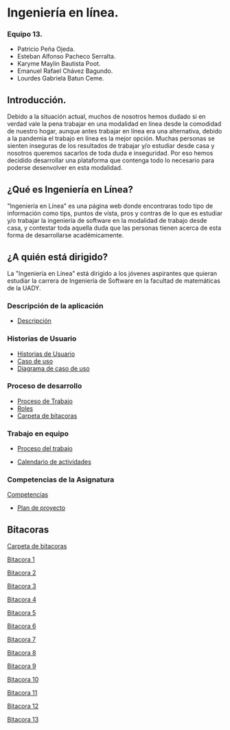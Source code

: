 # Ingeniería en línea.

### Equipo 13.
- Patricio Peña Ojeda.
- Esteban Alfonso Pacheco Serralta.
- Karyme Maylin Bautista Poot.
- Emanuel Rafael Chávez Bagundo.
- Lourdes Gabriela Batun Ceme. 

## Introducción.

Debido a la situación actual, muchos de nosotros hemos dudado si en verdad vale la pena trabajar en una modalidad en línea desde la
comodidad de nuestro hogar, aunque antes trabajar en línea era una alternativa, debido a la pandemia el trabajo en línea es la mejor
opción. Muchas personas se sienten inseguras de los resultados de trabajar y/o estudiar desde casa y nosotros queremos sacarlos de 
toda duda e inseguridad. 
Por eso hemos decidido desarrollar una plataforma que contenga todo lo necesario para poderse desenvolver en esta modalidad.

## ¿Qué es Ingeniería en Línea?
"Ingeniería en Línea" es una página web donde encontraras todo tipo de información como tips, puntos de vista, pros y contras de lo que es
estudiar y/o trabajar la ingeniería de software en la modalidad de trabajo desde casa, y contestar toda aquella duda que las personas tienen 
acerca de esta forma de desarrollarse académicamente.

## ¿A quién está dirigido?
La "Ingeniería en Línea" está dirigido a los jóvenes aspirantes que quieran estudiar la carrera de Ingeniería de Software en la facultad de matemáticas de la UADY.

### Descripción de la aplicación
- [Descripción](https://github.com/Equipo-13FIS/Ingenieria-en-linea/blob/main/Descripcion.md)

### Historias de Usuario
- [Historias de Usuario](https://github.com/Equipo-13FIS/Ingenieria-en-linea/blob/main/Historias%20de%20usuario.md)
- [Caso de uso](https://github.com/Equipo-13FIS/Ingenieria-en-linea/blob/main/Casos%20de%20uso.md)
- [Diagrama de caso de uso](https://github.com/Equipo-13FIS/Ingenieria-en-linea/blob/main/DIagrama-Caso-de-Uso.png)
### Proceso de desarrollo
- [Proceso de Trabajo](https://github.com/Equipo-13FIS/Ingenieria-en-linea/blob/main/PROCESO%20%20DE%20TRABAJO.md)
- [Roles](https://github.com/Equipo-13FIS/Ingenieria-en-linea/blob/main/Roles.md)
- [Carpeta de bitacoras](https://github.com/Equipo-13FIS/Ingenieria-en-linea/tree/main/Bit%C3%A1coras)
### Trabajo en equipo
- [Proceso del trabajo](https://github.com/Equipo-13FIS/Ingenieria-en-linea/blob/main/PROCESO%20%20DE%20TRABAJO.md)

- [Calendario de actividades](https://github.com/Equipo-13FIS/Ingenieria-en-linea/blob/main/Calendario%20de%20Actividades.md)
### Competencias de la Asignatura
[Competencias](https://github.com/Equipo-13FIS/Ingenieria-en-linea/blob/main/Competencias.md)


- [Plan de proyecto](https://github.com/Equipo-13FIS/Ingenieria-en-linea/blob/main/Plan%20de%20Proyecto.md)








## Bitacoras 
[Carpeta de bitacoras](https://github.com/Equipo-13FIS/Ingenieria-en-linea/tree/main/Bit%C3%A1coras)

[Bitacora 1 ](??)

[Bitacora 2 ](https://github.com/Equipo-13FIS/Ingenieria-en-linea/blob/main/Bit%C3%A1coras/Bit%C3%A1cora%2002.md)

[Bitacora 3 ](https://github.com/Equipo-13FIS/Ingenieria-en-linea/blob/main/Bit%C3%A1coras/BITACORA%203.md)

[Bitacora 4 ](??)

[Bitacora 5 ](??)

[Bitacora 6 ](??)

[Bitacora 7 ](https://github.com/Equipo-13FIS/Ingenieria-en-linea/blob/main/Bit%C3%A1coras/Bit%C3%A1cora%2007.md)

[Bitacora 8 ](https://github.com/Equipo-13FIS/Ingenieria-en-linea/blob/main/Bit%C3%A1coras/Bit%C3%A1cora%2008.md)

[Bitacora 9 ](https://github.com/Equipo-13FIS/Ingenieria-en-linea/blob/main/Bit%C3%A1coras/BITACORA%2009.md)

[Bitacora 10](https://github.com/Equipo-13FIS/Ingenieria-en-linea/blob/main/Bitácoras/Bitacora-10.md)

[Bitacora 11](https://github.com/Equipo-13FIS/Ingenieria-en-linea/blob/main/Bitácoras/Bitacora-11.md)

[Bitacora 12](https://github.com/Equipo-13FIS/Ingenieria-en-linea/blob/main/Bit%C3%A1coras/Bitacora%2012.md)

[Bitacora 13](https://github.com/Equipo-13FIS/Ingenieria-en-linea/blob/main/Bit%C3%A1coras/Bit%C3%A1cora%2013.md)
